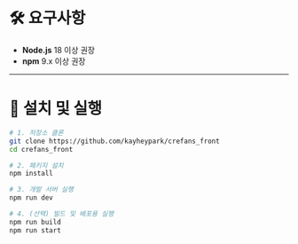 # 🛠️ 요구사항

- **Node.js** 18 이상 권장
- **npm** 9.x 이상 권장

---

# 🚀 설치 및 실행

```sh
# 1. 저장소 클론
git clone https://github.com/kayheypark/crefans_front
cd crefans_front

# 2. 패키지 설치
npm install

# 3. 개발 서버 실행
npm run dev

# 4. (선택) 빌드 및 배포용 실행
npm run build
npm run start
```
